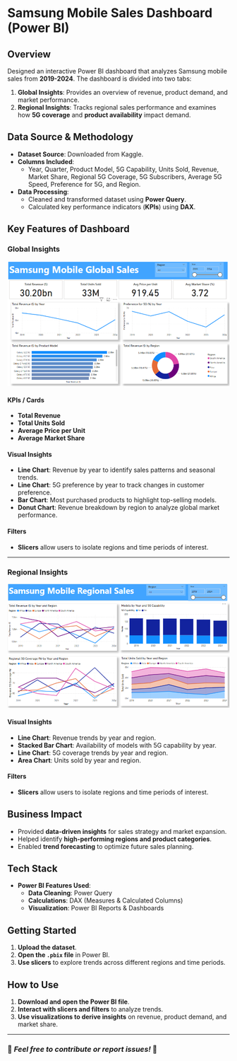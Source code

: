 # Samsung Mobile Sales Dashboard (Power BI)

## Overview
Designed an interactive Power BI dashboard that analyzes Samsung mobile sales from **2019-2024**. The dashboard is divided into two tabs:
1. **Global Insights**: Provides an overview of revenue, product demand, and market performance.
2. **Regional Insights**: Tracks regional sales performance and examines how **5G coverage** and **product availability** impact demand.

## Data Source & Methodology
- **Dataset Source**: Downloaded from Kaggle.
- **Columns Included**:
  - Year, Quarter, Product Model, 5G Capability, Units Sold, Revenue, Market Share, Regional 5G Coverage, 5G Subscribers, Average 5G Speed, Preference for 5G, and Region.
- **Data Processing**:
  - Cleaned and transformed dataset using **Power Query**.
  - Calculated key performance indicators (**KPIs**) using **DAX**.

## Key Features of Dashboard

### **Global Insights**

![Screenshot of Dashboard](samsung%20dashboard%20screenshot1.png)
 
 #### KPIs / Cards
- **Total Revenue**
- **Total Units Sold**
- **Average Price per Unit**
- **Average Market Share**

#### Visual Insights
- **Line Chart**: Revenue by year to identify sales patterns and seasonal trends.
- **Line Chart**: 5G preference by year to track changes in customer preference.
- **Bar Chart**: Most purchased products to highlight top-selling models.
- **Donut Chart**: Revenue breakdown by region to analyze global market performance.

#### Filters
- **Slicers** allow users to isolate regions and time periods of interest.

---

### **Regional Insights**

![Screenshot of Dashboard](samsung%20dashboard%20screenshot2.png)

#### Visual Insights
- **Line Chart**: Revenue trends by year and region.
- **Stacked Bar Chart**: Availability of models with 5G capability by year.
- **Line Chart**: 5G coverage trends by year and region.
- **Area Chart**: Units sold by year and region.

#### Filters
- **Slicers** allow users to isolate regions and time periods of interest.

## Business Impact
- Provided **data-driven insights** for sales strategy and market expansion.
- Helped identify **high-performing regions and product categories**.
- Enabled **trend forecasting** to optimize future sales planning.

## Tech Stack
- **Power BI Features Used**:
  - **Data Cleaning**: Power Query
  - **Calculations**: DAX (Measures & Calculated Columns)
  - **Visualization**: Power BI Reports & Dashboards

## Getting Started
1. **Upload the dataset**.
2. **Open the `.pbix` file** in Power BI.
3. **Use slicers** to explore trends across different regions and time periods.

## How to Use
1. **Download and open the Power BI file**.
2. **Interact with slicers and filters** to analyze trends.
3. **Use visualizations to derive insights** on revenue, product demand, and market share.

---
### 📌 *Feel free to contribute or report issues!* 🚀
